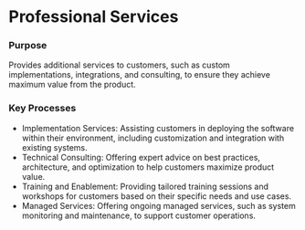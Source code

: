 # Professional Services

### Purpose

Provides additional services to customers, such as custom implementations, integrations, and consulting, to ensure they achieve maximum value from the product.

### Key Processes

* Implementation Services: Assisting customers in deploying the software within their environment, including customization and integration with existing systems.
* Technical Consulting: Offering expert advice on best practices, architecture, and optimization to help customers maximize product value.
* Training and Enablement: Providing tailored training sessions and workshops for customers based on their specific needs and use cases.
* Managed Services: Offering ongoing managed services, such as system monitoring and maintenance, to support customer operations.
